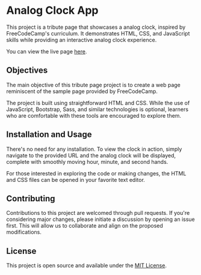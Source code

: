 # Analog Clock App

This project is a tribute page that showcases a analog clock, inspired by FreeCodeCamp's curriculum. It demonstrates HTML, CSS, and JavaScript skills while providing an interactive analog clock experience.

You can view the live page [here](https://carlosmiguelcabrera.github.io/Reloj_Analogo/).

## Objectives

The main objective of this tribute page project is to create a web page reminiscent of the sample page provided by FreeCodeCamp.

The project is built using straightforward HTML and CSS. While the use of JavaScript, Bootstrap, Sass, and similar technologies is optional, learners who are comfortable with these tools are encouraged to explore them.

## Installation and Usage

There's no need for any installation. To view the clock in action, simply navigate to the provided URL and the analog clock will be displayed, complete with smoothly moving hour, minute, and second hands.

For those interested in exploring the code or making changes, the HTML and CSS files can be opened in your favorite text editor.

## Contributing

Contributions to this project are welcomed through pull requests. If you're considering major changes, please initiate a discussion by opening an issue first. This will allow us to collaborate and align on the proposed modifications.

## License

This project is open source and available under the [MIT License](LICENSE).
